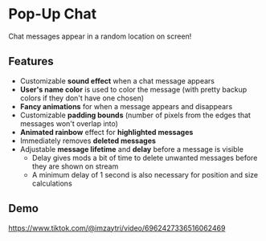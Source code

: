 # Pop-Up Chat
Chat messages appear in a random location on screen!

## Features
- Customizable **sound effect** when a chat message appears
- **User's name color** is used to color the message (with pretty backup colors if they don't have one chosen)
- **Fancy animations** for when a message appears and disappears
- Customizable **padding bounds** (number of pixels from the edges that messages won't overlap into)
- **Animated rainbow** effect for **highlighted messages**
- Immediately removes **deleted messages**
- Adjustable **message lifetime** and **delay** before a message is visible
  - Delay gives mods a bit of time to delete unwanted messages before they are shown on stream
  - A minimum delay of 1 second is also necessary for position and size calculations

## Demo
https://www.tiktok.com/@imzaytri/video/6962427336516062469